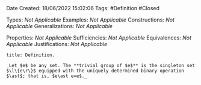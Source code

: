 <br />
<br />

Date Created: 18/06/2022 15:02:06
Tags: #Definition #Closed

Types: _Not Applicable_
Examples: _Not Applicable_
Constructions: _Not Applicable_
Generalizations: _Not Applicable_

Properties: _Not Applicable_
Sufficiencies: _Not Applicable_
Equivalences: _Not Applicable_
Justifications: _Not Applicable_

``` ad-Definition
title: Definition.

_Let $e$ be any set. The **trivial group of $e$** is the singleton set $\l\{e\r\}$ equipped with the uniquely determined binary operation $\ast$; that is, $e\ast e=e$._

```
